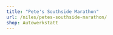 ```yaml
---
title: "Pete's Southside Marathon"
url: /niles/petes-southside-marathon/
shop: Autowerkstatt
---
```

